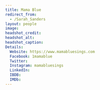 ```yaml
---
title: Mama Blue
redirect_from:
  - /Sarah_Sanders
layout: people
image: 
headshot_credit: 
headshot_alt: 
headshot_caption: 
Details:
  Website: https://www.mamabluesings.com
  Facebook: 1mamablue
  Twitter: 
  Instagram: mamabluesings
  LinkedIn: 
  IBDB: 
  IMDb: 
---
```

